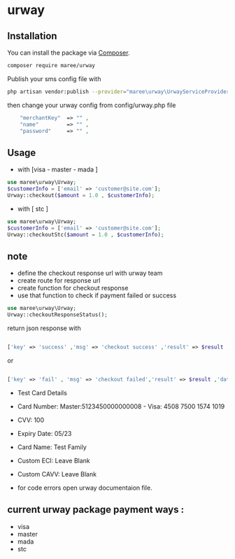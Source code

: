 # urway
## Installation

You can install the package via [Composer](https://getcomposer.org).

```bash
composer require maree/urway
```
Publish your sms config file with

```bash
php artisan vendor:publish --provider="maree\urway\UrwayServiceProvider" --tag="urway"
```
then change your urway config from config/urway.php file
```php
    "merchantKey"  => "" ,
    "name"         => "" ,
    "password"     => "" ,
```
## Usage

- with [visa - master - mada ]
```php
use maree\urway\Urway;
$customerInfo = ['email' => 'customer@site.com'];
Urway::checkout($amount = 1.0 , $customerInfo);  

```
- with [ stc ]

```php
use maree\urway\Urway;
$customerInfo = ['email' => 'customer@site.com'];
Urway::checkoutStc($amount = 1.0 , $customerInfo);  

```

## note 
- define the checkout response url with urway team 
- create route for response url
- create function for checkout response 
- use that function to check if payment failed or success

```php
use maree\urway\Urway;
Urway::checkoutResponseStatus();  

```
return json response with 
```php

['key' => 'success' ,'msg' => 'checkout success' ,'result' => $result ,'data' => $_GET ]  

```
or 

```php

['key' => 'fail' , 'msg' => 'checkout failed','result' => $result ,'data' => $_GET ] 

```

- Test Card Details
- Card Number: Master:5123450000000008 - Visa: 4508 7500 1574 1019
- CVV: 100
- Expiry Date: 05/23
- Card Name: Test Family
- Custom ECI: Leave Blank
- Custom CAVV: Leave Blank

- for code errors open urway documentaion file.
## current urway package payment ways :
- visa
- master
- mada
- stc








